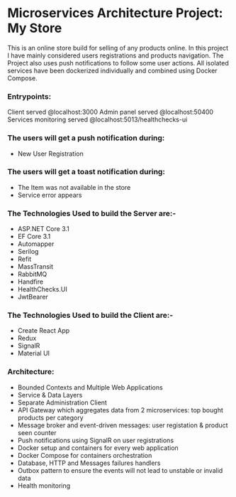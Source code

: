# Microservices Architecture Project: My Store
This is an online store build for selling of any products online.
In this project I have mainly considered users registrations and products navigation.
The Project also uses push notifications to follow some user actions.
All isolated services have been dockerized individually and combined using Docker Compose.

### Entrypoints:
Client served @localhost:3000
Admin panel served @localhost:50400
Services monitoring served @localhost:5013/healthchecks-ui

### The users will get a push notification during:
- New User Registration
### The users will get a toast notification during:
- The Item was not available in the store
- Service error appears

### The Technologies Used to build the Server are:-
- ASP.NET Core 3.1
- EF Core 3.1
- Automapper
- Serilog
- Refit
- MassTransit
- RabbitMQ
- Handfire
- HealthChecks.UI
- JwtBearer

### The Technologies Used to build the Client are:-
- Create React App
- Redux
- SignalR
- Material UI

### Architecture:
- Bounded Contexts and Multiple Web Applications
- Service & Data Layers
- Separate Administration Client
- API Gateway which aggregates data from 2 microservices: top bought products per category
- Message broker and event-driven messages: user registation & product seen counter
- Push notifications using SignalR on user registrations
- Docker setup and containers for every web application
- Docker Compose for containers orchestration
- Database, HTTP and Messages failures handlers
- Outbox pattern to ensure the events will not lead to unstable or invalid data
- Health monitoring